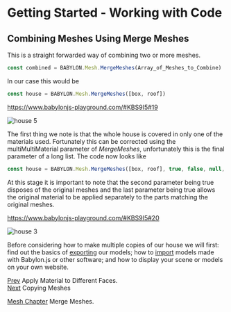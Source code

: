 # Getting Started - Working with Code
## Combining Meshes Using Merge Meshes
This is a straight forwarded way of combining two or more meshes.

```javascript
const combined = BABYLON.Mesh.MergeMeshes(Array_of_Meshes_to_Combine)
```
In our case this would be
```javascript
const house = BABYLON.Mesh.MergeMeshes([box, roof])
```
https://www.babylonjs-playground.com/#KBS9I5#19

![house 5](/img/campus/house5.png)

The first thing we note is that the whole house is covered in only one of the materials used. Fortunately this can be corrected using the multiMultiMaterial parameter of *MergeMeshes*, unfortunately this is the final parameter of a long list. The code now looks like
```javascript
const house = BABYLON.Mesh.MergeMeshes([box, roof], true, false, null, false, true);
```
At this stage it is important to note that the second parameter being true disposes of the original meshes and the last parameter being true allows the original material to be applied separately to the parts matching the original meshes.

https://www.babylonjs-playground.com/#KBS9I5#20

![house 3](/img/campus/house3.png)

Before considering how to make multiple copies of our house we will first: find out the basics of [exporting]() our models; how to [import]() models made with Babylon.js or other software; and how to display your scene or models on your own website.

[Prev](/babylon101/face_materials) Apply Material to Different Faces.  
[Next](/babylon101/copies) Copying Meshes

[Mesh Chapter](/how_to/how_to_merge_meshes) Merge Meshes.

